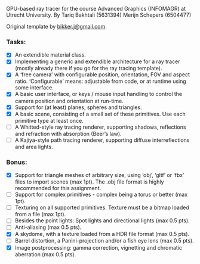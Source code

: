 GPU-based ray tracer for the course Advanced Graphics (INFOMAGR) at Utrecht University.
By
Tariq Bakhtali (5631394)
Merijn Schepers (6504477)

Original template by bikker.j@gmail.com.

### Tasks:
- [x] An extendible material class.
- [x] Implementing a generic and extendible architecture for a ray tracer (mostly already there if
you go for the ray tracing template).
- [x] A ‘free camera’ with configurable position, orientation, FOV and aspect ratio. ‘Configurable’
means: adjustable from code, or at runtime using some interface.
- [x] A basic user interface, or keys / mouse input handling to control the camera position and
orientation at run-time.
- [x] Support for (at least) planes, spheres and triangles.
- [x] A basic scene, consisting of a small set of these primitives. Use each primitive type at least
once.
- [ ] A Whitted-style ray tracing renderer, supporting shadows, reflections and refraction with
absorption (Beer’s law).
- [ ] A Kajiya-style path tracing renderer, supporting diffuse interreflections and area lights.

### Bonus:
- [x] Support for triangle meshes of arbitrary size, using ‘obj’, ‘gltf’ or ‘fbx’ files to import scenes
(max 1pt). The .obj file format is highly recommended for this assignment.
- [ ] Support for complex primitives - complex being a torus or better (max 1pt).
- [ ] Texturing on all supported primitives. Texture must be a bitmap loaded from a file (max 1pt).
- [ ] Besides the point lights: Spot lights and directional lights (max 0.5 pts).
- [ ] Anti-aliasing (max 0.5 pts).
- [x] A skydome, with a texture loaded from a HDR file format (max 0.5 pts).
- [ ] Barrel distortion, a Panini-projection and/or a fish eye lens (max 0.5 pts).
- [x] Image postprocessing: gamma correction, vignetting and chromatic aberration (max 0.5 pts).
